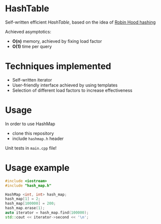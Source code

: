 # HashTable

Self-written efficient *HashTable*, based on the idea of [Robin Hood hashing](https://en.wikipedia.org/wiki/Hash_table#:~:text=31%5D%3A%E2%80%8A353-,Robin%20Hood%20hashing,-%5Bedit%5D) 

Achieved asymptotics: 
- __O(n)__ memory, achieved by fixing load factor
- __O(1)__ time per query


# Techniques implemented 
- Self-written iterator 
- User-friendly interface achieved by using templates
- Selection of different load factors to increase effectiveness

# Usage
In order to use HashMap 
- clone this repository
- include ```hashmap.h``` header

Unit tests in ```main.cpp``` file!

# Usage example
```cpp
#include <iostream>
#include "hash_map.h"

HashMap <int, int> hash_map;
hash_map[1] = 2;
hash_map[100000] = 200;
hash_map.erase(1);
auto iterator = hash_map.find(100000);
std::cout << iterator->second << '\n';
```
